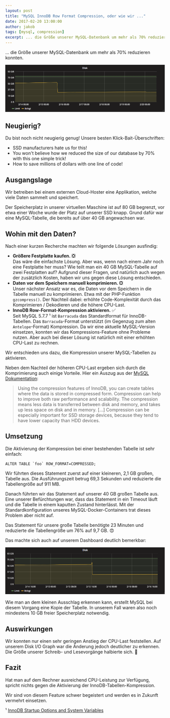 ```yaml
---
layout: post
title: "MySQL InnoDB Row Format Compression, oder wie wir ..."
date: 2017-02-20 13:00:00
author: jakob
tags: [mysql, compression]
excerpt: ... die Größe unserer MySQL-Datenbank um mehr als 70% reduzieren konnten.
---
```


... die Größe unserer MySQL-Datenbank um mehr als 70% reduzieren konnten.

![](/assets/images/mysql-table-compression/grafana-fs.png)

## Neugierig?

Du bist noch nicht neugierig genug! Unsere besten Klick-Bait-Überschriften: 

* SSD manufacturers hate us for this!
* You won't believe how we reduced the size of our database by 70% with this one simple trick!
* How to save millions of dollars with one line of code!

## Ausgangslage

Wir betreiben bei einem externen Cloud-Hoster eine Applikation, welche viele Daten sammelt und speichert.

Der Speicherplatz in unserer virtuellen Maschine ist auf 80 GB begrenzt, vor etwa einer Woche wurde der Platz auf unserer SSD knapp.
Grund dafür war eine MySQL-Tabelle, die bereits auf über 40 GB angewachsen war.

## Wohin mit den Daten?

Nach einer kurzen Recherche machten wir folgende Lösungen ausfindig:

* __Größere Festplatte kaufen.__ ❎   
Das wäre die einfachste Lösung. Aber was, wenn nach einem Jahr noch eine Festplatte her muss? Wie teilt man ein 40 GB MySQL-Tabelle auf zwei Festplatten auf?
Aufgrund dieser Fragen, und natürlich auch wegen der zusätzlich Kosten, haben wir uns gegen diese Lösung entschieden.
* __Daten vor dem Speichern manuell komprimieren.__ ❎   
Unser nächster Ansatz war es, die Daten vor dem Speichern in die Tabelle manuell zu komprimieren. Etwa mit  der PHP-Funktion `gzcompress()`.
Der Nachteil dabei: erhöhte Code-Komplexität durch das Komprimieren / Dekodieren und die höhere CPU-Last.
* __InnoDB Row-Format-Kompression aktivieren.__ ✅   
Seit MySQL 5.7.7 ¹ ist `Barracuda` das Standardformat für InnoDB-Tabellen. Das `Barracuda`-Format unterstützt (im Gegenzug zum alten `Antelope`-Format) Kompression.
Da wir eine aktuelle MySQL-Version einsetzen, konnten wir das Kompressions-Feature ohne Probleme nutzen. Aber auch bei dieser Lösung ist natürlich mit einer erhöhten CPU-Last zu rechnen.

Wir entschieden uns dazu, die Kompression unserer MySQL-Tabellen zu aktivieren.

Neben dem Nachteil der höheren CPU-Last ergeben sich durch die Komprimierung auch einige Vorteile. Hier ein Auszug aus der [MySQL Dokumentation](https://dev.mysql.com/doc/refman/5.7/en/innodb-compression.html):

> Using the compression features of InnoDB, you can create tables where the data is stored in compressed form. Compression can help to improve both raw performance and scalability. The compression means less data is transferred between disk and memory, and takes up less space on disk and in memory. [...] Compression can be especially important for SSD storage devices, because they tend to have lower capacity than HDD devices. 

## Umsetzung

Die Aktivierung der Kompression bei einer bestehenden Tabelle ist sehr einfach:

```
ALTER TABLE `foo` ROW_FORMAT=COMPRESSED;
```

Wir führten dieses Statement zuerst auf einer kleineren, 2,1 GB großen, Tabelle aus.
Die Ausführungszeit betrug 69,3 Sekunden und reduzierte die Tabellengröße auf 911 MB.

Danach führten wir das Statement auf unserer 40 GB großen Tabelle aus.
Eine unserer Befürchtungen war, dass das Statement in ein Timeout läuft und die Tabelle in einem kaputten Zustand hinterlässt. Mit der Standardkonfiguration unseres MySQL-Docker-Containers trat dieses Problem aber nicht auf.

Das Statement für unsere große Tabelle benötigte 23 Minuten und reduzierte die Tabellengröße um 76% auf 9,7 GB. 😍

Das machte sich auch auf unserem Dashboard deutlich bemerkbar:

![](/assets/images/mysql-table-compression/grafana-fs-2.png)

Wie man an dem kleinen Ausschlag erkennen kann, erstellt MySQL bei diesem Vorgang eine Kopie der Tabelle. In unserem Fall waren also noch mindestens 10 GB freier Speicherplatz notwendig.

## Auswirkungen

Wir konnten nur einen sehr geringen Anstieg der CPU-Last feststellen.
Auf unserem Disk I/O Graph war die Änderung jedoch deutlicher zu erkennen. Die Größe unserer Schreib- und Lesevorgänge halbierte sich. 🎉


## Fazit

Hat man auf dem Rechner ausreichend CPU-Leistung zur Verfügung, spricht nichts gegen die Aktivierung der InnoDB-Tabellen-Kompression.

Wir sind von diesem Feature schwer begeistert und werden es in Zukunft vermehrt einsetzen.

¹ [InnoDB Startup Options and System Variables](https://dev.mysql.com/doc/refman/5.7/en/innodb-parameters.html#sysvar_innodb_file_format)
